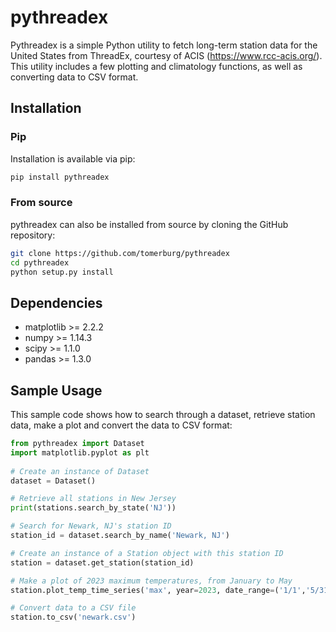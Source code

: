 # pythreadex
Pythreadex is a simple Python utility to fetch long-term station data for the United States from ThreadEx, courtesy of ACIS (https://www.rcc-acis.org/). This utility includes a few plotting and climatology functions, as well as converting data to CSV format.

## Installation


### Pip

Installation is available via pip:

```sh
pip install pythreadex
```

### From source

pythreadex can also be installed from source by cloning the GitHub repository:

```sh
git clone https://github.com/tomerburg/pythreadex
cd pythreadex
python setup.py install
```

## Dependencies
- matplotlib >= 2.2.2
- numpy >= 1.14.3
- scipy >= 1.1.0
- pandas >= 1.3.0

## Sample Usage
This sample code shows how to search through a dataset, retrieve station data, make a plot and convert the data to CSV format:

```python
from pythreadex import Dataset
import matplotlib.pyplot as plt
            
# Create an instance of Dataset
dataset = Dataset()

# Retrieve all stations in New Jersey
print(stations.search_by_state('NJ'))

# Search for Newark, NJ's station ID
station_id = dataset.search_by_name('Newark, NJ')

# Create an instance of a Station object with this station ID
station = dataset.get_station(station_id)

# Make a plot of 2023 maximum temperatures, from January to May
station.plot_temp_time_series('max', year=2023, date_range=('1/1','5/31'))

# Convert data to a CSV file
station.to_csv('newark.csv')
```
